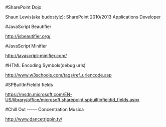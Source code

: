 ﻿#SharePoint Dojo

Shaun Lewis(aka budostylz): SharePoint 2010/2013 Applications  Developer

#JavaScript Beautifier

http://jsbeautifier.org/

#JavaScript Minifier

http://javascript-minifier.com/

#HTML Encoding Symbols(debug urls)

http://www.w3schools.com/tags/ref_urlencode.asp

#SPBuiltInFieldId fields

https://msdn.microsoft.com/EN-US/library/office/microsoft.sharepoint.spbuiltinfieldid_fields.aspx


#Chill Out ----- Concentration Musica

http://www.dancetrippin.tv/
